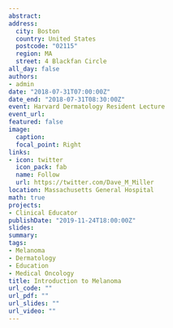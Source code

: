 ```yaml
---
abstract: 
address: 
  city: Boston
  country: United States
  postcode: "02115"
  region: MA
  street: 4 Blackfan Circle
all_day: false
authors: 
- admin
date: "2018-07-31T07:00:00Z"
date_end: "2018-07-31T08:30:00Z"
event: Harvard Dermatology Resident Lecture
event_url: 
featured: false
image:
  caption: 
  focal_point: Right
links:
- icon: twitter
  icon_pack: fab
  name: Follow
  url: https://twitter.com/Dave_M_Miller
location: Massachusetts General Hospital
math: true
projects:
- Clinical Educator
publishDate: "2019-11-24T18:00:00Z"
slides: 
summary: 
tags:
- Melanoma
- Dermatology
- Education
- Medical Oncology
title: Introduction to Melanoma 
url_code: ""
url_pdf: ""
url_slides: ""
url_video: ""
---
```

